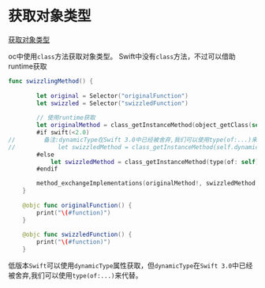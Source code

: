 # 获取对象类型

[获取对象类型](https://swifter.tips/instance-type/)

oc中使用`class`方法获取对象类型。
Swift中没有`class`方法，不过可以借助runtime获取
```swift
func swizzlingMethod() {
        
        let original = Selector("originalFunction")
        let swizzled = Selector("swizzledFunction")
        
        // 使用runtime获取
        let originalMethod = class_getInstanceMethod(object_getClass(self), original)
        #if swift(<2.0)
//        备注:dynamicType在Swift 3.0中已经被舍弃,我们可以使用type(of:...)来代替
//            let swizzledMethod = class_getInstanceMethod(self.dynamicType, swizzled)
        #else
            let swizzledMethod = class_getInstanceMethod(type(of: self), swizzled)
        #endif

        method_exchangeImplementations(originalMethod!, swizzledMethod!)
    }
    
    @objc func originalFunction() {
        print("\(#function)")
    }
    
    @objc func swizzledFunction() {
        print("\(#function)")
    }
```
低版本`Swift`可以使用`dynamicType`属性获取，但`dynamicType`在`Swift 3.0`中已经被舍弃,我们可以使用`type(of:...)`来代替。
